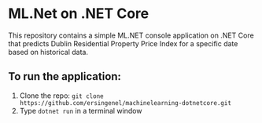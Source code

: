 ﻿# ML.Net on .NET Core

This repository contains a simple ML.NET console application on .NET Core that predicts Dublin Residential Property Price Index for a specific date based on historical data.

## To run the application:

1. Clone the repo: `git clone https://github.com/ersingenel/machinelearning-dotnetcore.git`
2. Type `dotnet run` in a terminal window
